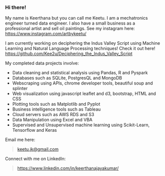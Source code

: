 ### Hi there! 

My name is Keerthana but you can call me Keetu. I am a mechatronics engineer turned data engineer. I also have a small business as a professional artist and sell oil paintings. See my instagram here: https://www.instagram.com/artbykeetu/

I am currently working on deciphering the Indus Valley Script using Machine Learning and Natural Language Processing techniques! Check it out here!
https://github.com/Kee2u/Deciphering_the_Indus_Valley_Script

My completed data projects involve: 
- Data cleaning and statistical analysis using Pandas, R and Pyspark
- Databases such as SQLite, PostgresQL and MongoDB
- Webscraping using APIs, chrome developer tools, beautiful soup and splinter
- Web visualization using javascript leaflet and d3, bootstrap, HTML and CSS
- Plotting tools such as Matplotlib and Pyplot
- Business intelligence tools such as Tableau
- Cloud servers such as AWS RDS and S3
- Data Manipulation using Excel and VBA
- Supervised and Unsupervised machine learning using Scikit-Learn, Tensorflow and Keras


Email me here:
>keetu.jk@gmail.com

Connect with me on LinkedIn:
>https://www.linkedin.com/in/keerthanajayakumar/



